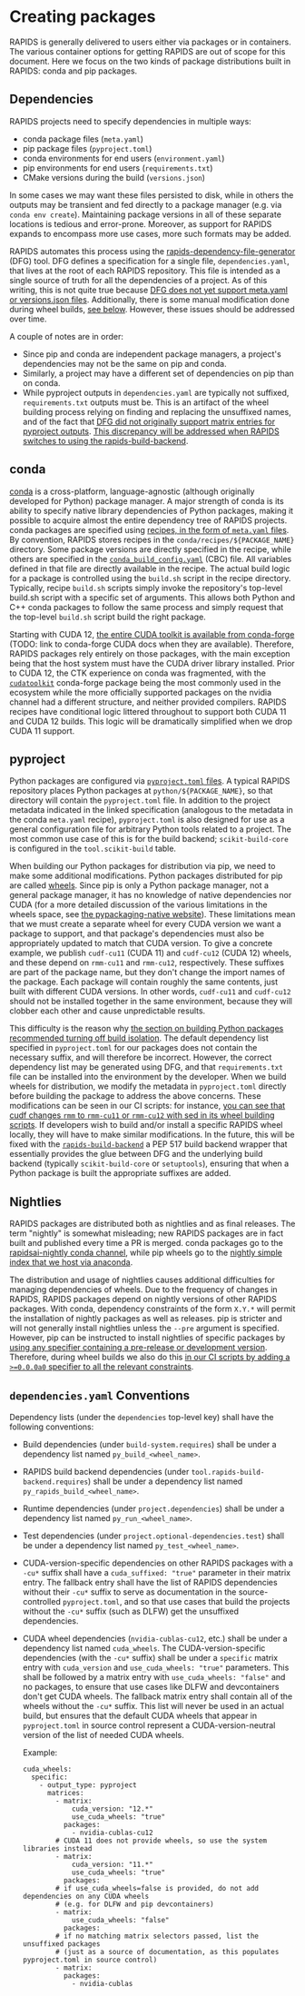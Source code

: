 # Creating packages

RAPIDS is generally delivered to users either via packages or in containers.
The various container options for getting RAPIDS are out of scope for this document.
Here we focus on the two kinds of package distributions built in RAPIDS: conda and pip packages.

## Dependencies

RAPIDS projects need to specify dependencies in multiple ways:

- conda package files (`meta.yaml`)
- pip package files (`pyproject.toml`)
- conda environments for end users (`environment.yaml`)
- pip environments for end users (`requirements.txt`)
- CMake versions during the build (`versions.json`)

In some cases we may want these files persisted to disk, while in others the outputs may be transient and fed directly to a package manager (e.g. via `conda env create`).
Maintaining package versions in all of these separate locations is tedious and error-prone.
Moreover, as support for RAPIDS expands to encompass more use cases, more such formats may be added.

RAPIDS automates this process using the [rapids-dependency-file-generator](https://github.com/rapidsai/dependency-file-generator/) (DFG) tool.
DFG defines a specification for a single file, `dependencies.yaml`, that lives at the root of each RAPIDS repository.
This file is intended as a single source of truth for all the dependencies of a project.
As of this writing, this is not quite true because [DFG does not yet support meta.yaml or versions.json files](https://github.com/rapidsai/dependency-file-generator/issues/7).
Additionally, there is some manual modification done during wheel builds, [see below](#pyproject).
However, these issues should be addressed over time.

A couple of notes are in order:

- Since pip and conda are independent package managers, a project's dependencies may not be the same on pip and conda.
- Similarly, a project may have a different set of dependencies on pip than on conda.
- While pyproject outputs in `dependencies.yaml` are typically not suffixed, `requirements.txt` outputs must be. This is an artifact of the wheel building process relying on finding and replacing the unsuffixed names, and of the fact that [DFG did not originally support matrix entries for pyproject outputs](https://github.com/rapidsai/dependency-file-generator/pull/70). [This discrepancy will be addressed when RAPIDS switches to using the rapids-build-backend](#pyproject).

## conda

[conda](https://docs.conda.io/en/latest/) is a cross-platform, language-agnostic (although originally developed for Python) package manager.
A major strength of conda is its ability to specify native library dependencies of Python packages, making it possible to acquire almost the entire dependency tree of RAPIDS projects.
conda packages are specified using [recipes, in the form of `meta.yaml` files](https://docs.conda.io/projects/conda-build/en/latest/resources/define-metadata.html).
By convention, RAPIDS stores recipes in the `conda/recipes/${PACKAGE_NAME}` directory.
Some package versions are directly specified in the recipe, while others are specified in the [`conda_build_config.yaml`](https://docs.conda.io/projects/conda-build/en/stable/resources/variants.html) (CBC) file.
All variables defined in that file are directly available in the recipe.
The actual build logic for a package is controlled using the `build.sh` script in the recipe directory.
Typically, recipe `build.sh` scripts simply invoke the repository's top-level build.sh script with a specific set of arguments.
This allows both Python and C++ conda packages to follow the same process and simply request that the top-level `build.sh` script build the right package.

Starting with CUDA 12, [the entire CUDA toolkit is available from conda-forge](https://github.com/conda-forge/staged-recipes/issues/21382) (TODO: link to conda-forge CUDA docs when they are available).
Therefore, RAPIDS packages rely entirely on those packages, with the main exception being that the host system must have the CUDA driver library installed.
Prior to CUDA 12, the CTK experience on conda was fragmented, with the [`cudatoolkit`](https://anaconda.org/conda-forge/cudatoolkit) conda-forge package being the most commonly used in the ecosystem while the more officially supported packages on the nvidia channel had a different structure, and neither provided compilers.
RAPIDS recipes have conditional logic littered throughout to support both CUDA 11 and CUDA 12 builds.
This logic will be dramatically simplified when we drop CUDA 11 support.

## pyproject

Python packages are configured via [`pyproject.toml` files](https://packaging.python.org/en/latest/specifications/pyproject-toml/).
A typical RAPIDS repository places Python packages at `python/${PACKAGE_NAME}`, so that directory will contain the `pyproject.toml` file.
In addition to the project metadata indicated in the linked specification (analogous to the metadata in the conda `meta.yaml` recipe), `pyproject.toml` is also designed for use as a general configuration file for arbitrary Python tools related to a project.
The most common use case of this is for the build backend; `scikit-build-core` is configured in the `tool.scikit-build` table.

When building our Python packages for distribution via pip, we need to make some additional modifications.
Python packages distributed for pip are called [wheels](https://packaging.python.org/en/latest/guides/distributing-packages-using-setuptools/#wheels).
Since pip is only a Python package manager, not a general package manager, it has no knowledge of native dependencies nor CUDA (for a more detailed discussion of the various limitations in the wheels space, see [the pypackaging-native website](https://pypackaging-native.github.io/)).
These limitations mean that we must create a separate wheel for every CUDA version we want a package to support, and that package's dependencies must also be appropriately updated to match that CUDA version.
To give a concrete example, we publish `cudf-cu11` (CUDA 11) and `cudf-cu12` (CUDA 12) wheels, and these depend on `rmm-cu11` and `rmm-cu12`, respectively.
These suffixes are part of the package name, but they don't change the import names of the package.
Each package will contain roughly the same contents, just built with different CUDA versions.
In other words, `cudf-cu11` and `cudf-cu12` should not be installed together in the same environment, because they will clobber each other and cause unpredictable results.

This difficulty is the reason why [the section on building Python packages recommended turning off build isolation](building.md#python-packages).
The default dependency list specified in `pyproject.toml` for our packages does not contain the necessary suffix, and will therefore be incorrect.
However, the correct dependency list may be generated using DFG, and that `requirements.txt` file can be installed into the environment by the developer.
When we build wheels for distribution, we modify the metadata in `pyproject.toml` directly before building the package to address the above concerns.
These modifications can be seen in our CI scripts: for instance, [you can see that cudf changes `rmm` to `rmm-cu11` or `rmm-cu12` with sed in its wheel building scripts](https://github.com/rapidsai/cudf/blob/branch-24.06/ci/build_wheel.sh#L42).
If developers wish to build and/or install a specific RAPIDS wheel locally, they will have to make similar modifications.
In the future, this will be fixed with the [`rapids-build-backend`](https://github.com/rapidsai/rapids-build-backend/) a PEP 517 build backend wrapper that essentially provides the glue between DFG and the underlying build backend (typically `scikit-build-core` or `setuptools`), ensuring that when a Python package is built the appropriate suffixes are added.

## Nightlies

RAPIDS packages are distributed both as nightlies and as final releases.
The term "nightly" is somewhat misleading; new RAPIDS packages are in fact built and published every time a PR is merged.
conda packages go to the [rapidsai-nightly conda channel](https://anaconda.org/rapidsai-nightly/), while pip wheels go to the [nightly simple index that we host via anaconda](https://anaconda.org/rapidsai-wheels-nightly/repo?type=pypi&label=main).

The distribution and usage of nightlies causes additional difficulties for managing dependencies of wheels.
Due to the frequency of changes in RAPIDS, RAPIDS packages depend on nightly versions of other RAPIDS packages.
With conda, dependency constraints of the form `X.Y.*` will permit the installation of nightly packages as well as releases.
pip is stricter and will not generally install nightlies unless the `--pre` argument is specified.
However, pip can be instructed to install nightlies of specific packages by [using any specifier containing a pre-release or development version](https://pip.pypa.io/en/stable/cli/pip_install/#pre-release-versions).
Therefore, during wheel builds we also do this [in our CI scripts by adding a `>=0.0.0a0` specifier to all the relevant constraints](https://github.com/rapidsai/cudf/blob/branch-24.06/ci/build_wheel.sh#L34).

## `dependencies.yaml` Conventions

Dependency lists (under the `dependencies` top-level key) shall have the
following conventions:

- Build dependencies (under `build-system.requires`) shall be under a
  dependency list named `py_build_<wheel_name>`.
- RAPIDS build backend dependencies (under
  `tool.rapids-build-backend.requires`) shall be under a dependency list named
  `py_rapids_build_<wheel_name>`.
- Runtime dependencies (under `project.dependencies`) shall be under a
  dependency list named `py_run_<wheel_name>`.
- Test dependencies (under `project.optional-dependencies.test`) shall be under
  a dependency list named `py_test_<wheel_name>`.
- CUDA-version-specific dependencies on other RAPIDS packages with a `-cu*`
  suffix shall have a `cuda_suffixed: "true"` parameter in their matrix entry.
  The fallback entry shall have the list of RAPIDS dependencies without their
  `-cu*` suffix to serve as documentation in the source-controlled
  `pyproject.toml`, and so that use cases that build the projects without the
  `-cu*` suffix (such as DLFW) get the unsuffixed dependencies.
- CUDA wheel dependencies (`nvidia-cublas-cu12`, etc.) shall be under a
  dependency list named `cuda_wheels`. The CUDA-version-specific dependencies
  (with the `-cu*` suffix) shall be under a `specific` matrix entry with
  `cuda_version` and `use_cuda_wheels: "true"` parameters. This shall be
  followed by a matrix entry with `use_cuda_wheels: "false"` and no packages,
  to ensure that use cases like DLFW and devcontainers don't get CUDA wheels.
  The fallback matrix entry shall contain all of the wheels without the `-cu*`
  suffix. This list will never be used in an actual build, but ensures that
  the default CUDA wheels that appear in `pyproject.toml` in source control
  represent a CUDA-version-neutral version of the list of needed CUDA wheels.

    Example:

    ```
    cuda_wheels:
      specific:
        - output_type: pyproject
          matrices:
            - matrix:
                cuda_version: "12.*"
                use_cuda_wheels: "true"
              packages:
                - nvidia-cublas-cu12
            # CUDA 11 does not provide wheels, so use the system libraries instead
            - matrix:
                cuda_version: "11.*"
                use_cuda_wheels: "true"
              packages:
            # if use_cuda_wheels=false is provided, do not add dependencies on any CUDA wheels
            # (e.g. for DLFW and pip devcontainers)
            - matrix:
                use_cuda_wheels: "false"
              packages:
            # if no matching matrix selectors passed, list the unsuffixed packages
            # (just as a source of documentation, as this populates pyproject.toml in source control)
            - matrix:
              packages:
                - nvidia-cublas
    ```
